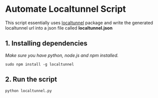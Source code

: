 # Automate Localtunnel Script

This script essentially uses [localtunnel](https://www.npmjs.com/package/localtunnel) package and write the generated localtunnel url into a json file called **localtunnel.json**

## 1. Installing dependencies
*Make sure you have python, node.js and npm installed.*

```
sudo npm install -g localtunnel
```


## 2. Run the script
```
python localtunnel.py
```
